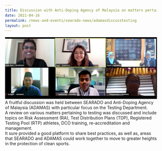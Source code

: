```yaml
---
title: Discussion with Anti-Doping Agency of Malaysia on matters pertaining to Testing
date: 2021-04-16
permalink: /news-and-events/searado-news/adamasdiscusstesting
layout: post
---
```


![Alt text for image on Isomer site](/images/SEARADO_ADAMAS%20meeting%2016%20apr%202021.jpg)
A fruitful discussion was held between SEARADO and Anti-Doping Agency of Malaysia (ADAMAS) with particular focus on the Testing Department. <br>A review on various matters pertaining to testing was discussed and include topics on Risk Assessment (RA), Test Distribution Plans (TDP), Registered Testing Pool (RTP) athletes, DCO training, re-accreditation and management. <br>It sure provided a good platform to share best practices, as well as, areas that SEARADO and ADAMAS could work together to move to greater heights in the protection of clean sports.
